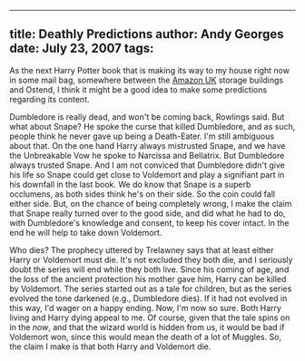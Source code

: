 -----
title:  Deathly Predictions
author: Andy Georges
date: July 23, 2007
tags: 
-----







As the next Harry Potter book that is making its way to my house right
now in some mail bag, somewhere between the [Amazon
UK](http://amazon.co.uk/) storage buildings and Ostend, I think it might
be a good idea to make some predictions regarding its content.


Dumbledore is really dead, and won't be coming back, Rowlings said. But
what about Snape? He spoke the curse that killed Dumbledore, and as
such, people think he never gave up being a Death-Eater. I'm still
ambiguous about that. On the one hand Harry always mistrusted Snape, and
we have the Unbreakable Vow he spoke to Narcissa and Bellatrix. But
Dumbledore always trusted Snape. And I am not conviced that Dumbledore
didn't give his life so Snape could get close to Voldemort and play a
signifiant part in his downfall in the last book. We do know that Snape
is a superb occlumens, as both sides think he's on their side. So the
coin could fall either side. But, on the chance of being completely
wrong, I make the claim that Snape really turned over to the good side,
and did what he had to do, with Dumbledore's knowledge and consent, to
keep his cover intact. In the end he will help to take down Voldemort.


Who dies? The prophecy uttered by Trelawney says that at least either
Harry or Voldemort must die. It's not excluded they both die, and I
seriously doubt the series will end while they both live. Since his
coming of age, and the loss of the ancient protection his mother gave
him, Harry can be killed by Voldemort. The series started out as a tale
for children, but as the series evolved the tone darkened (e.g.,
Dumbledore dies). If it had not evolved in this way, I'd wager on a
happy ending. Now, I'm now so sure. Both Harry living and Harry dying
appeal to me. Of course, given that the tale spins on in the *now*, and
that the wizard world is hidden from us, it would be bad if Voldemort
won, since this would mean the death of a lot of Muggles. So, the claim
I make is that both Harry and Voldemort die.




